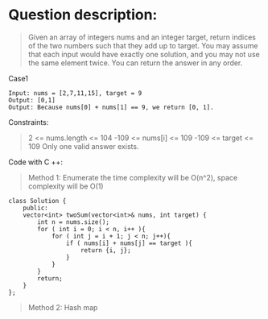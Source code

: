 
# Question description:

> Given an array of integers nums and an integer target, return indices of the two numbers such that they add up to target.
> You may assume that each input would have exactly one solution, and you may not use the same element twice.
> You can return the answer in any order.

Case1
```
Input: nums = [2,7,11,15], target = 9
Output: [0,1]
Output: Because nums[0] + nums[1] == 9, we return [0, 1].
```

Constraints:

>2 <= nums.length <= 104
>-109 <= nums[i] <= 109
>-109 <= target <= 109
>Only one valid answer exists.

Code with C ++:
> Method 1: Enumerate
> the time complexity will be O(n^2), space complexity will be O(1)
```
class Solution {
    public:
    vector<int> twoSum(vector<int>& nums, int target) {
        int n = nums.size();
        for ( int i = 0; i < n, i++ ){
            for ( int j = i + 1; j < n; j++){
                if ( nums[i] + nums[j] == target ){
                    return {i, j};
                }
            }
        }
        return;
    }
};
```

> Method 2: Hash map

```





